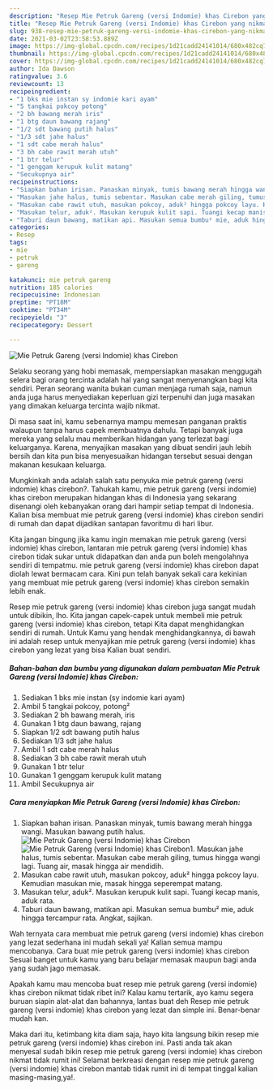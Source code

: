 ```yaml
---
description: "Resep Mie Petruk Gareng (versi Indomie) khas Cirebon yang nikmat dan Mudah Dibuat"
title: "Resep Mie Petruk Gareng (versi Indomie) khas Cirebon yang nikmat dan Mudah Dibuat"
slug: 938-resep-mie-petruk-gareng-versi-indomie-khas-cirebon-yang-nikmat-dan-mudah-dibuat
date: 2021-03-02T23:58:53.889Z
image: https://img-global.cpcdn.com/recipes/1d21cadd24141014/680x482cq70/mie-petruk-gareng-versi-indomie-khas-cirebon-foto-resep-utama.jpg
thumbnail: https://img-global.cpcdn.com/recipes/1d21cadd24141014/680x482cq70/mie-petruk-gareng-versi-indomie-khas-cirebon-foto-resep-utama.jpg
cover: https://img-global.cpcdn.com/recipes/1d21cadd24141014/680x482cq70/mie-petruk-gareng-versi-indomie-khas-cirebon-foto-resep-utama.jpg
author: Ida Dawson
ratingvalue: 3.6
reviewcount: 13
recipeingredient:
- "1 bks mie instan sy indomie kari ayam"
- "5 tangkai pokcoy potong"
- "2 bh bawang merah iris"
- "1 btg daun bawang rajang"
- "1/2 sdt bawang putih halus"
- "1/3 sdt jahe halus"
- "1 sdt cabe merah halus"
- "3 bh cabe rawit merah utuh"
- "1 btr telur"
- "1 genggam kerupuk kulit matang"
- "Secukupnya air"
recipeinstructions:
- "Siapkan bahan irisan. Panaskan minyak, tumis bawang merah hingga wangi. Masukan bawang putih halus."
- "Masukan jahe halus, tumis sebentar. Masukan cabe merah giling, tumus hingga wangi lagi. Tuang air, masak hingga air mendidih."
- "Masukan cabe rawit utuh, masukan pokcoy, aduk² hingga pokcoy layu. Kemudian masukan mie, masak hingga seperempat matang."
- "Masukan telur, aduk². Masukan kerupuk kulit sapi. Tuangi kecap manis, aduk rata."
- "Taburi daun bawang, matikan api. Masukan semua bumbu² mie, aduk hingga tercampur rata. Angkat, sajikan."
categories:
- Resep
tags:
- mie
- petruk
- gareng

katakunci: mie petruk gareng 
nutrition: 185 calories
recipecuisine: Indonesian
preptime: "PT18M"
cooktime: "PT34M"
recipeyield: "3"
recipecategory: Dessert

---
```



![Mie Petruk Gareng (versi Indomie) khas Cirebon](https://img-global.cpcdn.com/recipes/1d21cadd24141014/680x482cq70/mie-petruk-gareng-versi-indomie-khas-cirebon-foto-resep-utama.jpg)

Selaku seorang yang hobi memasak, mempersiapkan masakan menggugah selera bagi orang tercinta adalah hal yang sangat menyenangkan bagi kita sendiri. Peran seorang  wanita bukan cuman menjaga rumah saja, namun anda juga harus menyediakan keperluan gizi terpenuhi dan juga masakan yang dimakan keluarga tercinta wajib nikmat.

Di masa  saat ini, kamu sebenarnya mampu memesan panganan praktis walaupun tanpa harus capek membuatnya dahulu. Tetapi banyak juga mereka yang selalu mau memberikan hidangan yang terlezat bagi keluarganya. Karena, menyajikan masakan yang dibuat sendiri jauh lebih bersih dan kita pun bisa menyesuaikan hidangan tersebut sesuai dengan makanan kesukaan keluarga. 



Mungkinkah anda adalah salah satu penyuka mie petruk gareng (versi indomie) khas cirebon?. Tahukah kamu, mie petruk gareng (versi indomie) khas cirebon merupakan hidangan khas di Indonesia yang sekarang disenangi oleh kebanyakan orang dari hampir setiap tempat di Indonesia. Kalian bisa membuat mie petruk gareng (versi indomie) khas cirebon sendiri di rumah dan dapat dijadikan santapan favoritmu di hari libur.

Kita jangan bingung jika kamu ingin memakan mie petruk gareng (versi indomie) khas cirebon, lantaran mie petruk gareng (versi indomie) khas cirebon tidak sukar untuk didapatkan dan anda pun boleh mengolahnya sendiri di tempatmu. mie petruk gareng (versi indomie) khas cirebon dapat diolah lewat bermacam cara. Kini pun telah banyak sekali cara kekinian yang membuat mie petruk gareng (versi indomie) khas cirebon semakin lebih enak.

Resep mie petruk gareng (versi indomie) khas cirebon juga sangat mudah untuk dibikin, lho. Kita jangan capek-capek untuk membeli mie petruk gareng (versi indomie) khas cirebon, tetapi Kita dapat menghidangkan sendiri di rumah. Untuk Kamu yang hendak menghidangkannya, di bawah ini adalah resep untuk menyajikan mie petruk gareng (versi indomie) khas cirebon yang lezat yang bisa Kalian buat sendiri.

<!--inarticleads1-->

##### Bahan-bahan dan bumbu yang digunakan dalam pembuatan Mie Petruk Gareng (versi Indomie) khas Cirebon:

1. Sediakan 1 bks mie instan (sy indomie kari ayam)
1. Ambil 5 tangkai pokcoy, potong²
1. Sediakan 2 bh bawang merah, iris
1. Gunakan 1 btg daun bawang, rajang
1. Siapkan 1/2 sdt bawang putih halus
1. Sediakan 1/3 sdt jahe halus
1. Ambil 1 sdt cabe merah halus
1. Sediakan 3 bh cabe rawit merah utuh
1. Gunakan 1 btr telur
1. Gunakan 1 genggam kerupuk kulit matang
1. Ambil Secukupnya air




<!--inarticleads2-->

##### Cara menyiapkan Mie Petruk Gareng (versi Indomie) khas Cirebon:

1. Siapkan bahan irisan. Panaskan minyak, tumis bawang merah hingga wangi. Masukan bawang putih halus.
<img src="https://img-global.cpcdn.com/steps/6fc0823049956963/160x128cq70/mie-petruk-gareng-versi-indomie-khas-cirebon-langkah-memasak-1-foto.jpg" alt="Mie Petruk Gareng (versi Indomie) khas Cirebon"><img src="https://img-global.cpcdn.com/steps/3c74b19f25f69471/160x128cq70/mie-petruk-gareng-versi-indomie-khas-cirebon-langkah-memasak-1-foto.jpg" alt="Mie Petruk Gareng (versi Indomie) khas Cirebon">1. Masukan jahe halus, tumis sebentar. Masukan cabe merah giling, tumus hingga wangi lagi. Tuang air, masak hingga air mendidih.
1. Masukan cabe rawit utuh, masukan pokcoy, aduk² hingga pokcoy layu. Kemudian masukan mie, masak hingga seperempat matang.
1. Masukan telur, aduk². Masukan kerupuk kulit sapi. Tuangi kecap manis, aduk rata.
1. Taburi daun bawang, matikan api. Masukan semua bumbu² mie, aduk hingga tercampur rata. Angkat, sajikan.




Wah ternyata cara membuat mie petruk gareng (versi indomie) khas cirebon yang lezat sederhana ini mudah sekali ya! Kalian semua mampu mencobanya. Cara buat mie petruk gareng (versi indomie) khas cirebon Sesuai banget untuk kamu yang baru belajar memasak maupun bagi anda yang sudah jago memasak.

Apakah kamu mau mencoba buat resep mie petruk gareng (versi indomie) khas cirebon nikmat tidak ribet ini? Kalau kamu tertarik, ayo kamu segera buruan siapin alat-alat dan bahannya, lantas buat deh Resep mie petruk gareng (versi indomie) khas cirebon yang lezat dan simple ini. Benar-benar mudah kan. 

Maka dari itu, ketimbang kita diam saja, hayo kita langsung bikin resep mie petruk gareng (versi indomie) khas cirebon ini. Pasti anda tak akan menyesal sudah bikin resep mie petruk gareng (versi indomie) khas cirebon nikmat tidak rumit ini! Selamat berkreasi dengan resep mie petruk gareng (versi indomie) khas cirebon mantab tidak rumit ini di tempat tinggal kalian masing-masing,ya!.

